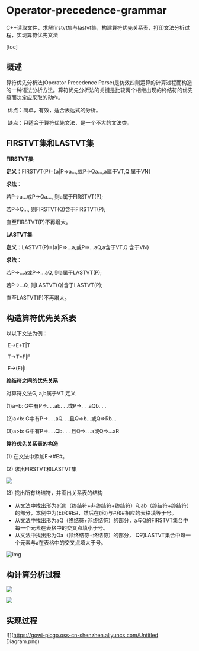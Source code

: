 # Operator-precedence-grammar

C++读取文件，求解firstvt集与lastvt集，构建算符优先关系表，打印文法分析过程，实现算符优先文法

[toc]

## 概述    

算符优先分析法(Operator Precedence Parse)是仿效四则运算的计算过程而构造的一种语法分析方法。算符优先分析法的关键是比较两个相继出现的终结符的优先级而决定应采取的动作。

​    优点：简单，有效，适合表达式的分析。

​    缺点：只适合于算符优先文法，是一个不大的文法类。



## FIRSTVT集和LASTVT集

**FIRSTVT集**

**定义**：FIRSTVT(P)={a|P=>a…,或P=>Qa…,a属于VT,Q 属于VN}

**求法**：

  若P→a…或P→Qa…, 则a属于FIRSTVT(P);

  若P→Q…, 则FIRSTVT(Q)含于FIRSTVT(P);

  直至FIRSTVT(P)不再增大。

**LASTVT集**

**定义**：LASTVT(P)={a|P=>...a,或P=>…aQ,a含于VT,Q 含于VN}

**求法**：

  若P→...a或P→…aQ, 则a属于LASTVT(P);

  若P→...Q, 则LASTVT(Q)含于LASTVT(P);

  直至LASTVT(P)不再增大。



## 构造算符优先关系表

以以下文法为例：

​    E→E+T|T

​    T→T*F|F

​    F→(E)|i

 

**终结符之间的优先关系**

对算符文法G, a,b属于VT 定义

(1)a=b: G中有P→. . .ab. . .或P→. . .aQb. . .

(2)a<b: G中有P→. . .aQ. . .且Q=>b…或Q=>Rb...

(3)a>b: G中有P→. . .Qb. . . 且Q=>. ..a或Q=>…aR



**算符优先关系表的构造**

(1) 在文法中添加E→#E#。

(2) 求出FIRSTVT和LASTVT集

![](https://gowi-picgo.oss-cn-shenzhen.aliyuncs.com/20200905114909.png)



(3) 找出所有终结符，并画出关系表的结构

- 从文法中找出形为aQb（终结符+非终结符+终结符）和ab（终结符+终结符）的部分，本例中为(E)和#E#，然后在(和)与#和#相应的表格填等于号。
-  从文法中找出形为aQ（终结符+非终结符）的部分，a与Q的FIRSTVT集合中每一个元素在表格中的交叉点填小于号。
- 从文法中找出形为Qa（非终结符+终结符）的部分， Q的LASTVT集合中每一个元素与a在表格中的交叉点填大于号。

![img](https://img-blog.csdn.net/20180513191429699)



## 构计算分析过程

![](https://gowi-picgo.oss-cn-shenzhen.aliyuncs.com/A66B8FEE13FEE9F8D08DDFBB4FCFE248.jpg)

![](https://gowi-picgo.oss-cn-shenzhen.aliyuncs.com/EC58F0F92DDBA8D5D1ABAFB2D9CCE744.jpg)



## 实现过程

![](https://gowi-picgo.oss-cn-shenzhen.aliyuncs.com/Untitled Diagram.png)

## 
